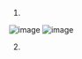 1.
![image](https://user-images.githubusercontent.com/95243483/168873167-28865029-21ae-40bc-b3bd-433849132f11.png)
![image](https://user-images.githubusercontent.com/95243483/168873253-014e8c0b-cb60-45cc-a996-b20246fa5ea1.png)

2.
